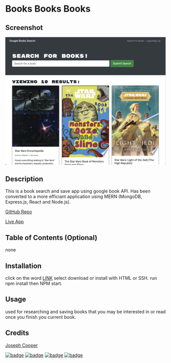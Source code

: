 
  # Books Books Books
  


## Screenshot
![Screenshot](client/public/app.png)



  ## Description 
      
This is a book search and save app using google book API. Has been converted to a more efficiant application using MERN (MongoDB, Express.js, React and Node.js).
      
  [GitHub Repo](https://github.com/JosephJamesCoop/books-books-books)
      
   [Live App](https://protected-brushlands-50335.herokuapp.com/)
      
  ## Table of Contents (Optional)
      
  none
      
      
  ## Installation
      
  click on the word [LINK](https://github.com/JosephJamesCoop/books-books-books) select download or install with HTML or SSH. run npm install then NPM start.
      
  ## Usage 
      
  used for researching and saving books that you may be interested in or read once you finish you current book.
      
  ## Credits
      
  [Joseph Cooper](https://github.com/JosephJamesCoop) 
  
   [![badge](https://img.shields.io/badge/M-MongoDB-red)]() 
     [![badge](https://img.shields.io/badge/E-Express.js-yellow)]()   [![badge](https://img.shields.io/badge/R-React-green)]()   [![badge](https://img.shields.io/badge/N-Node.js-blue)]() 
      
      

      

   
      
